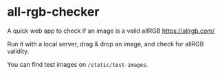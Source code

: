 # all-rgb-checker
A quick web app to check if an image is a valid allRGB https://allrgb.com/

Run it with a local server, drag & drop an image, and check for allRGB validity. 

You can find test images on `/static/test-images`.